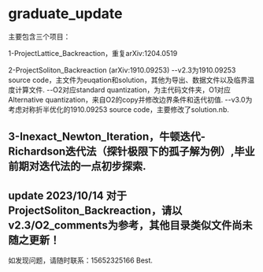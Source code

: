 # graduate_update
主要包含三个项目：

1-ProjectLattice_Backreaction，重复arXiv:1204.0519

2-ProjectSoliton_Backreaction (arXiv:1910.09253)
   --v2.3为1910.09253 source code，主文件为euqation和solution，其他为导出、数据文件以及临界温度计算文件. 
   --O2对应standard quantization，为主代码文件夹，O1对应Alternative quantization，来自O2的copy并修改边界条件和迭代初值.
   --v3.0为考虑对称折半优化的1910.09253 source code，主要修改了solution.nb.

3-Inexact_Newton_Iteration，牛顿迭代-Richardson迭代法（探针极限下的孤子解为例）,毕业前期对迭代法的一点初步探索.
-----------------------------------------
update 2023/10/14
对于ProjectSoliton_Backreaction，请以v2.3/O2_comments为参考，其他目录类似文件尚未随之更新！
-----------------------------------------
如发现问题，请随时联系：15652325166
Best.
